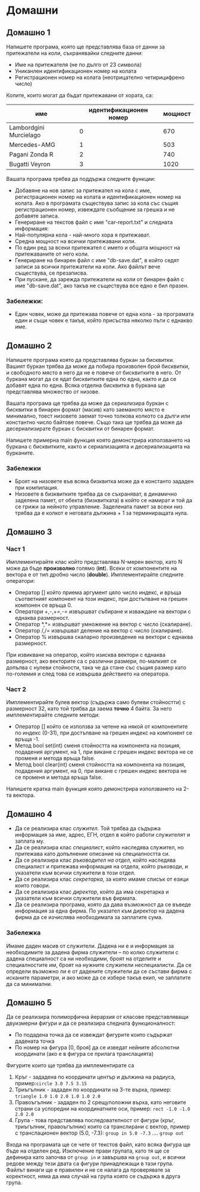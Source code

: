 # Домашни

## Домашно 1
Напишете програма, която ще представлява база от данни за притежатели на коли, съхранявайки следните данни:
 - Име на притежателя (не по дълго от 23 символа)
 - Униканлен идентификационен номер на колата
 - Регистрационен номер на колата (неотрицателно четирицифрено число)

Колите, които могат да бъдат притежавани от хората, са:

| име                    | идентификационен номер    | мощност   |
|------------------------|---------------------------|-----------|
| Lambordgini Murcielago | 0                         | 670       |
| Mercedes-AMG           | 1                         | 503       |
| Pagani Zonda R         | 2                         | 740       |
| Bugatti Veyron         | 3                         | 1020      |

Вашата програма трябва да поддържа следните функции:
 - Добавяне на нов запис за притежател на кола с име, регистрационен номер на колата и идентификационен номер на колата. Ако в програмата съществува запис за кола със същия регистрационен номер, извеждате съобщение за грешка и не добавяте записа.
 - Генериране на текстов файл с име "car-report.txt" и следната информация:
  - Най-популярна кола - най-много хора я притежават.
  - Средна мощност на всички притежавани коли.
  - По един ред за всеки притежател с името и общата мощност на притежаваните от него коли.
 - Генериране на бинарен файл с име "db-save.dat", в който седят записи за всички притежатели на коли. Ако файлът вече съществува, се презаписва.
 - При пускане, да зарежда притежатели на коли от бинарен файл с име "db-save.dat", ако такъв не съществува все едно е бил празен.

### Забележки:
 * Един човек, може да притежава повече от една кола - за програмата един и същи човек е такъв, който присъства няколко пъти с еднакво име.


## Домашно 2

Напишете програма която да представлява буркан за бисквитки. Вашият буркан трябва да може да побира произволен брой бисквитки, и свободното място в него да не е повече от бисквитките в него. От буркана могат да се ядат бисквитките една по една, както и да се добавят една по една. Всяка отделна бисквитка в буркана ще представлява множество от низове.

Вашата програма ще трябва да може да сериализира буркан с бисквитки в бинарен формат (масив) като заеманото място е минимално, тоест низовете заемат точно толкова колкото са дълги или константно число байтове повече. Също така ще трябва да може да десериализирате буркан с бисквитки от бинарен формат.

Напишете примерна main функция която демонстрира използването на буркана с бисквитките, както и сериализацията и десериализацията на бурканите. 


### Забележки
 * Броят на низовете във всяка бизквитка може да е константо зададен при компилация.
 * Низовете в бизквитките трябва да се съхраняват, в динамично заделена памет, от обекта (бизквитката) в който се намират и той да се грижи за нейното управление. Заделената памет за всеки низ трябва да е колкот е неговата дължина + 1 за терминиращата нула.


## Домашно 3

### Част 1

Имплементирайте клас който представлява N-мерен вектор, като N може да бъде **произволно** голямо (**int**). Всеки от компонентите на вектора е от тип дробно число (**double**). Имплементирайте следните оператори:

 * Оператор [] който приема аргумент цяло число индекс, и връща съответният компонент на този индекс, при достъпване на грешен компонен се връща 0.
 * Оператори +,-,+=,-= извършват събиране и изваждане на вектори с еднаква размерност.
 * Оператор \*,\*= извършват умножение на вектор с число (скалиране).
 * Оператор /,/= извършват деление на вектор с число (скалиране).
 * Оператор % извършва скаларно произведение на вектори с еднаква размерност.
 
При извикване на оператор, който изисква вектори с еднаква размерност, ако векторите са с различни размери, по-малкият се допълва с нулеви стойности, така че да стане със същия размер като по-големия и след това се извършва действието на оператора.

### Част 2

Имплементирайте булев вектор (съдържа само булеви стойностти) с размерност 32, като той трябва да заема **точно** 4 байта. За него имплементирайте следните методи:

 * Оператор [] който се използва за четене на някой от компонентите по индекс (0-31), при достъпване на грешен индекс на компонент се връща -1.
 * Метод bool set(int) сменя стойността на компонента на позиция, подадения аргумент, на 1, при викане с грешен индекс вектора не се променя и метода връща false.
 * Метод bool clear(int) сменя стойността на компонента на позиция, подадения аргумент, на 0, при викане с грешен индекс вектора не се променя и метода връща false.


Напишете кратка main функция която демонстрира използването на 2-та вектора.


## Домашно 4

 - Да се реализира клас _служител_. Той трябва да съдържа информация за име, адрес, ЕГН, отдел в който работи служителят и заплата му.
 - Да се реализира клас _специалист_, който наследява служител, но притежава като допълнение описание на специалността си.
 - Да се реализира клас _ръководител на отдел_, който наследява специалист и притежава информация на отдела, който ръководи, и указатели към всички служители в този отдел.
 - Да се реализира клас _секретарка_, за която имаме списък от езици които говори.
 - Да се реализира клас _директор_, който да има секретарка и указатели към всички служители във фирмата.
 - Да се реализира програма, която да дава възможност да се въведе информация за една фирма. По указател към директор на дадена фирма да се изчислява необходимата за заплатите сума.

### Забележка
Имаме даден масив от служители. Дадена ни е и информация за необходимите за дадена фирма служители – по колко служители с дадена специалност са ни необходими, броят на отделите и специалностите им, броят на нужните служители неспециалисти. Да се определи възможно ли е от дадените служители да се състави фирма с исканите параметри, и ако може да се избере такъв екип, че заплатите да са минимални. 


## Домашно 5

Да се реализира полиморфична йерархия от класове представляващи двуизмерни фигури и да се реализира следната функционалност:
 - По подадена точка да се извеждат фигурите които съдържат дадената точка
 - По номер на фигура [0, броя] да се изведат нейните абсолютни координати (ако е в фигура се прилага транслацията)

Фигурите които ще трябва да имплементирате са
 1. Кръг - зададена по координати център и дължина на радиуса, пример:```circle 3.0 7.5 3.15```
 2. Триъгълник - зададен по координати на 3-те върха, пример: ```triangle 1.0 1.0 2.0 1.0 1.0 2.0```
 3. Правоъгълник - зададен по 2 срещуположни върха, като неговите страни са успоредни на координатните оси, пример: ```rect -1.0 -1.0 2.0 2.0```
 4. Група - това представлява последователност от фигури (кръг, триъгълник, правоъгълник) които са транслирани с вектор, пример с транслационен вектор (5.0, -7.3): ```group in 5.0 -7.3``` .... ```group out```

Входа на програмата ще се чете от текстов файл, като всяка фигура ще бъде на отделен ред. Изключение прави групата, като тя ще се дефинира като започва от ```group in``` и завършва на ```group out```, и всички редове между тези двата са фигури принадлежащи в тази група. Файлът винаги ще е правилен и не се налага да проверявате за коректност, няма да има случай на група която се съдържа в друга група.
